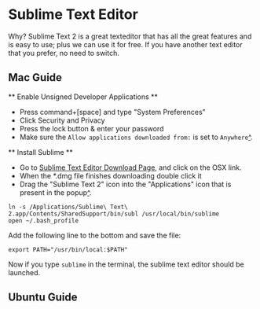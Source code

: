 Sublime Text Editor
===================

Why? Sublime Text 2 is a great texteditor that has all the great features and is easy to use; plus we can use it for free. If you have another text editor that you prefer, no need to switch.

Mac Guide
---------

** Enable Unsigned Developer Applications **

* Press command+[space] and type "System Preferences"
* Click Security and Privacy
* Press the lock button & enter your password
* Make sure the `Allow applications downloaded from:` is set to `Anywhere`[^](http://i.imgur.com/0HEcfmt.png).

** Install Sublime **

* Go to [Sublime Text Editor Download Page](http://www.sublimetext.com/2), and click on the OSX link.
* When the *.dmg file finishes downloading double click it
* Drag the "Sublime Text 2" icon into the "Applications" icon that is present in the popup[^](http://i.imgur.com/DuTTT71.png).

```
ln -s /Applications/Sublime\ Text\ 2.app/Contents/SharedSupport/bin/subl /usr/local/bin/sublime
open ~/.bash_profile
```

Add the following line to the bottom and save the file:

```
export PATH="/usr/bin/local:$PATH"
```

Now if you type `sublime` in the terminal, the sublime text editor should be launched.



Ubuntu Guide
-------------



